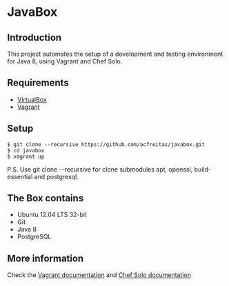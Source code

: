 JavaBox
====

## Introduction

This project automates the setup of a development and testing environment for Java 8, using Vagrant and Chef Solo.

## Requirements

* [VirtualBox](https://www.virtualbox.org) 
* [Vagrant](http://vagrantup.com)

## Setup

    $ git clone --recursive https://github.com/acfreitas/javabox.git
    $ cd javabox
    $ vagrant up

P.S. Use git clone --recursive for clone submodules apt, openssl, build-essential and postgresql.

## The Box contains

- Ubuntu 12.04 LTS 32-bit
- Git
- Java 8
- PostgreSQL

## More information
Check the [Vagrant documentation](http://vagrantup.com/v1/docs/index.html) and [Chef Solo documentation](https://docs.chef.io/chef_solo.html)